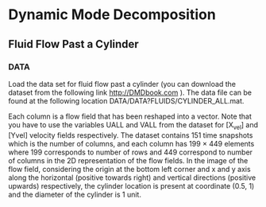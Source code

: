 # Dynamic Mode Decomposition
## Fluid Flow Past a Cylinder


### DATA
Load the data set for fluid flow past a cylinder (you can download the dataset from the following link http://DMDbook.com ). The data file can be found at the following location DATA/DATA?FLUIDS/CYLINDER_ALL.mat. 

Each column is a flow field that has been reshaped into a vector. Note that you have to use the variables UALL and VALL from the dataset for [X<sub>vel</sub>] and [Yvel] velocity fields respectively. The dataset contains 151 time snapshots which is the number of columns, and each column has 199 × 449 elements where 199 corresponds to number of rows and 449 correspond to number of columns in the 2D representation of the flow fields. In the image of the flow field, considering the origin at the bottom left corner and x and y axis along the horizontal (positive towards right) and vertical directions (positive upwards) respectively, the cylinder location is present at coordinate (0.5, 1) and the diameter of the cylinder is 1 unit.
